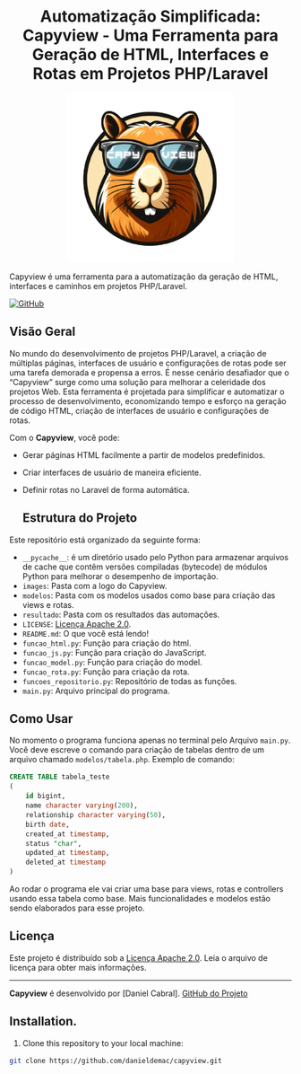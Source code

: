 <h1 align="center">Automatização Simplificada: Capyview - Uma Ferramenta para Geração de HTML, Interfaces e Rotas em Projetos PHP/Laravel</h1> 
<p align="center">
  <img width="300" height="300" src="images/capyview.png" alt="Logo do Capyview">
</p>
Capyview é uma ferramenta para a automatização da geração de HTML, interfaces e caminhos em projetos PHP/Laravel.

[![GitHub](https://img.shields.io/badge/Licença-Apache%202.0-blue)](https://github.com/danieldemac/capyview/blob/main/LICENSE)

## Visão Geral

No mundo do desenvolvimento de projetos PHP/Laravel, a criação de múltiplas páginas, interfaces de usuário e configurações de rotas pode ser uma tarefa demorada e propensa a erros. É nesse cenário desafiador que o “Capyview” surge como uma solução para melhorar a celeridade dos projetos Web. Esta ferramenta é projetada para simplificar e automatizar o processo de desenvolvimento, economizando tempo e esforço na geração de código HTML, criação de interfaces de usuário e configurações de rotas.

Com o **Capyview**, você pode:

- Gerar páginas HTML facilmente a partir de modelos predefinidos.
- Criar interfaces de usuário de maneira eficiente.
- Definir rotas no Laravel de forma automática.

  ## Estrutura do Projeto

Este repositório está organizado da seguinte forma:

- `__pycache__`: é um diretório usado pelo Python para armazenar arquivos de cache que contêm versões compiladas (bytecode) de módulos Python para melhorar o desempenho de importação.
- `images`: Pasta com a logo do Capyview.
- `modelos`: Pasta com os modelos usados como base para criação das views e rotas.
- `resultado`: Pasta com os resultados das automações.
- `LICENSE`: [Licença Apache 2.0](https://github.com/danieldemac/capyview/blob/main/LICENSE).
- `README.md`: O que você está lendo!
- `funcao_html.py`: Função para criação do html.
- `funcao_js.py`: Função para criação do JavaScript.
- `funcao_model.py`: Função para criação do model.
- `funcao_rota.py`: Função para criação da rota.
- `funcoes_repositorio.py`: Repositório de todas as funções.
- `main.py`: Arquivo principal do programa.

## Como Usar

No momento o programa funciona apenas no terminal pelo Arquivo `main.py`. Você deve escreve o comando para criação de tabelas dentro de um arquivo chamado `modelos/tabela.php`.
Exemplo de comando:
```sql
CREATE TABLE tabela_teste
(
    id bigint,
    name character varying(200),
    relationship character varying(50),
    birth date,
    created_at timestamp,
    status "char",
    updated_at timestamp,
    deleted_at timestamp
)
```
Ao rodar o programa ele vai criar uma base para views, rotas e controllers usando essa tabela como base. Mais funcionalidades e modelos estão sendo elaborados para esse projeto.


## Licença

Este projeto é distribuído sob a [Licença Apache 2.0](https://github.com/danieldemac/capyview/blob/main/LICENSE). Leia o arquivo de licença para obter mais informações.

---

**Capyview** é desenvolvido por [Daniel Cabral]. [GitHub do Projeto](https://github.com/danieldemac/capyview)

## Installation.

1. Clone this repository to your local machine:

```bash
git clone https://github.com/danieldemac/capyview.git
